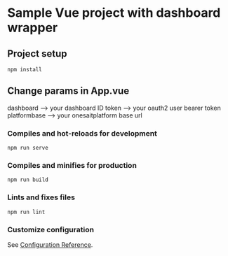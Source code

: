 # Sample Vue project with dashboard wrapper

## Project setup
```
npm install
```

## Change params in App.vue

dashboard --> your dashboard ID
token --> your oauth2 user bearer token
platformbase --> your onesaitplatform base url

### Compiles and hot-reloads for development
```
npm run serve
```

### Compiles and minifies for production
```
npm run build
```

### Lints and fixes files
```
npm run lint
```

### Customize configuration
See [Configuration Reference](https://cli.vuejs.org/config/).

